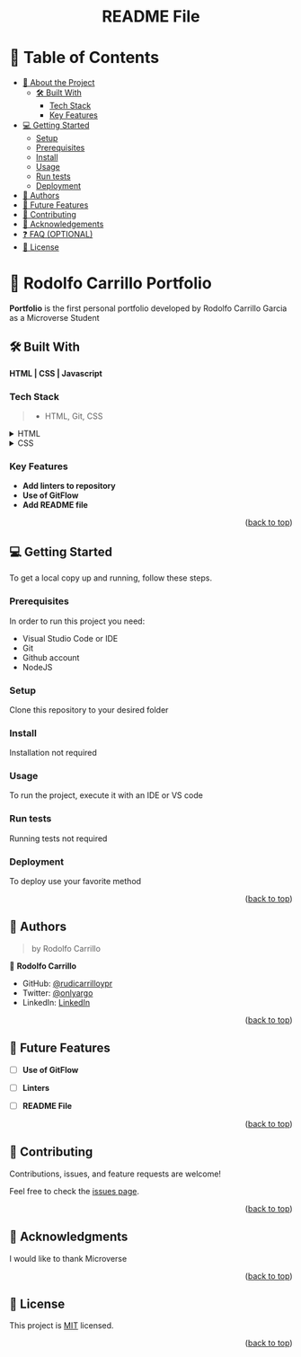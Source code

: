 <a name="readme-top"></a>



<div align="center">
  <h1><b>README File</b></h3>
</div>

<!-- TABLE OF CONTENTS -->

# 📗 Table of Contents

- [📖 About the Project](#about-project)
  - [🛠 Built With](#built-with)
    - [Tech Stack](#tech-stack)
    - [Key Features](#key-features)
- [💻 Getting Started](#getting-started)
  - [Setup](#setup)
  - [Prerequisites](#prerequisites)
  - [Install](#install)
  - [Usage](#usage)
  - [Run tests](#run-tests)
  - [Deployment](#deployment)
- [👥 Authors](#authors)
- [🔭 Future Features](#future-features)
- [🤝 Contributing](#contributing)
- [🙏 Acknowledgements](#acknowledgements)
- [❓ FAQ (OPTIONAL)](#faq)
- [📝 License](#license)


# 📖 Rodolfo Carrillo Portfolio <a name="about-project"></a>



**Portfolio** is the first personal portfolio developed by Rodolfo Carrillo Garcia as a Microverse Student

## 🛠 Built With <a name="built-with"></a>
**HTML | CSS | Javascript**
### Tech Stack <a name="tech-stack"></a>

> - HTML, Git, CSS

<details>
  <summary>HTML</summary>
  <ul>
    <li><a href="https://developer.mozilla.org/es/docs/Web/HTML">Definition</a></li>
  </ul>
</details>

<details>
  <summary>CSS</summary>
  <ul>
    <li><a href="https://es.wikipedia.org/wiki/CSS">Definition</a></li>
  </ul>
</details>



### Key Features <a name="key-features"></a>

- **Add linters to repository**
- **Use of GitFlow**
- **Add README file**


<p align="right">(<a href="#readme-top">back to top</a>)</p>



## 💻 Getting Started <a name="getting-started"></a>


To get a local copy up and running, follow these steps.

### Prerequisites

In order to run this project you need:
- Visual Studio Code or IDE
- Git
- Github account
- NodeJS


### Setup

Clone this repository to your desired folder


### Install

Installation not required


### Usage

To run the project, execute it with an IDE or VS code


### Run tests

Running tests not required


### Deployment

To deploy use your favorite method


<p align="right">(<a href="#readme-top">back to top</a>)</p>

## 👥 Authors <a name="authors"></a>

> by Rodolfo Carrillo

👤 **Rodolfo Carrillo**

- GitHub: [@rudicarrilloypr](https://github.com/rudicarrilloypr)
- Twitter: [@onlyargo](https://twitter.com/onlyargo)
- LinkedIn: [LinkedIn](https://www.linkedin.com/in/rudi-carrillo-957964249/)


<p align="right">(<a href="#readme-top">back to top</a>)</p>


## 🔭 Future Features <a name="future-features"></a>

- [ ] **Use of GitFlow**
- [ ] **Linters**
- [ ] **README File**


<p align="right">(<a href="#readme-top">back to top</a>)</p>


## 🤝 Contributing <a name="contributing"></a>

Contributions, issues, and feature requests are welcome!

Feel free to check the [issues page](../../issues/).

<p align="right">(<a href="#readme-top">back to top</a>)</p>

## 🙏 Acknowledgments <a name="acknowledgements"></a>



I would like to thank Microverse

<p align="right">(<a href="#readme-top">back to top</a>)</p>


## 📝 License <a name="license"></a>

This project is [MIT](./LICENSE) licensed.


<p align="right">(<a href="#readme-top">back to top</a>)</p>
